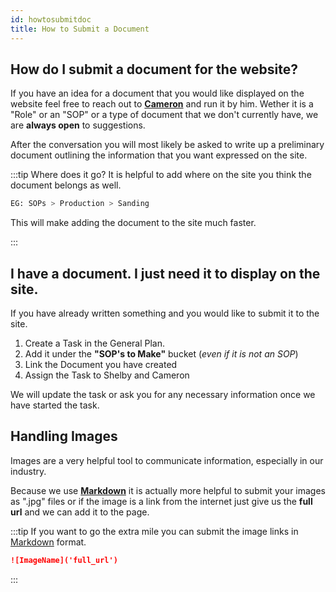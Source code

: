 ```yaml
---
id: howtosubmitdoc
title: How to Submit a Document
---
```

## How do I submit a document for the website?

If you have an idea for a document that you would like displayed on the website feel free to reach out to [**Cameron**](mailto:cameron@stirlingwoodworks.com) and run it by him. Wether it is a "Role" or an "SOP" or a type of document that we don't currently have, we are **always open** to suggestions.

After the conversation you will most likely be asked to write up a preliminary document outlining the information that you want expressed on the site.

:::tip Where does it go?
It is helpful to add where on the site you think the document belongs as well.

```python
EG: SOPs > Production > Sanding
```

This will make adding the document to the site much faster.

:::

## I have a document. I just need it to display on the site.

If you have already written something and you would like to submit it to the site.

1. Create a Task in the General Plan.
2. Add it under the **"SOP's to Make"** bucket (*even if it is not an SOP*)
3. Link the Document you have created
4. Assign the Task to Shelby and Cameron

We will update the task or ask you for any necessary information once we have started the task.

## Handling Images

Images are a very helpful tool to communicate information, especially in our industry.

Because we use [**Markdown**](cheatsheet.md) it is actually more helpful to submit your images as ".jpg" files or if the image is a link from the internet just give us the **full url** and we can add it to the page.

:::tip
If you want to go the extra mile you can submit the image links in [Markdown](cheatsheet.md) format.

```md
![ImageName]('full_url')
```

:::